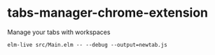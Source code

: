 # tabs-manager-chrome-extension
Manage your tabs with workspaces


```
elm-live src/Main.elm -- --debug --output=newtab.js
```
